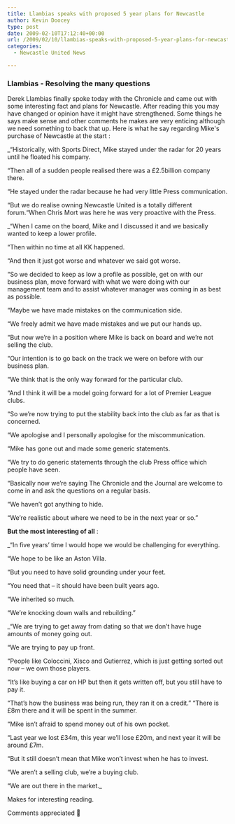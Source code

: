 ```yaml
---
title: Llambias speaks with proposed 5 year plans for Newcastle
author: Kevin Doocey
type: post
date: 2009-02-10T17:12:40+00:00
url: /2009/02/10/llambias-speaks-with-proposed-5-year-plans-for-newcastle/
categories:
  - Newcastle United News

---
```

### Llambias - Resolving the many questions

Derek Llambias finally spoke today with the Chronicle and came out with some interesting fact and plans for Newcastle. After reading this you may have changed or opinion have it might have strengthened. Some things he says make sense and other comments he makes are very enticing although we need something to back that up. Here is what he say regarding Mike's purchase of Newcastle at the start :

_“Historically, with Sports Direct, Mike stayed under the radar for 20 years until he floated his company.</p>

“Then all of a sudden people realised there was a £2.5billion company there.

“He stayed under the radar because he had very little Press communication.

“But we do realise owning Newcastle United is a totally different forum.“When Chris Mort was here he was very proactive with the Press.

_“When I came on the board, Mike and I discussed it and we basically wanted to keep a lower profile.

“Then within no time at all KK happened.

“And then it just got worse and whatever we said got worse.

“So we decided to keep as low a profile as possible, get on with our business plan, move forward with what we were doing with our management team and to assist whatever manager was coming in as best as possible.

“Maybe we have made mistakes on the communication side.

“We freely admit we have made mistakes and we put our hands up.

“But now we’re in a position where Mike is back on board and we’re not selling the club.

“Our intention is to go back on the track we were on before with our business plan.

“We think that is the only way forward for the particular club.

“And I think it will be a model going forward for a lot of Premier League clubs.

“So we’re now trying to put the stability back into the club as far as that is concerned.

“We apologise and I personally apologise for the miscommunication.

“Mike has gone out and made some generic statements.

“We try to do generic statements through the club Press office which people have seen.

“Basically now we’re saying The Chronicle and the Journal are welcome to come in and ask the questions on a regular basis.

“We haven’t got anything to hide.

“We’re realistic about where we need to be in the next year or so.”

**But the most interesting of all** :

_“In five years’ time I would hope we would be challenging for everything.

“We hope to be like an Aston Villa.

“But you need to have solid grounding under your feet.

“You need that – it should have been built years ago.

“We inherited so much.

“We’re knocking down walls and rebuilding.”

 _“We are trying to get away from dating so that we don’t have huge amounts of money going out.</p>

“We are trying to pay up front.

“People like Coloccini, Xisco and Gutierrez, which is just getting sorted out now – we own those players.

“It’s like buying a car on HP but then it gets written off, but you still have to pay it.

“That’s how the business was being run, they ran it on a credit.” “There is £8m there and it will be spent in the summer.

“Mike isn’t afraid to spend money out of his own pocket.

“Last year we lost £34m, this year we’ll lose £20m, and next year it will be around £7m.

“But it still doesn’t mean that Mike won’t invest when he has to invest.

“We aren’t a selling club, we’re a buying club.

“We are out there in the market._

Makes for interesting reading.

Comments appreciated 🙂
